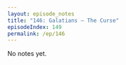```yaml
---
layout: episode_notes
title: "146: Galatians — The Curse"
episodeIndex: 149
permalink: /ep/146
---
```

No notes yet.

